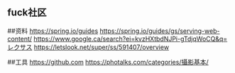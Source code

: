 ## fuck社区
##资料
https://spring.io/guides
https://spring.io/guides/gs/serving-web-content/
https://www.google.ca/search?ei=kvzHXtbdNJPi-gTdjqWoCQ&q=レクサス
https://letslook.net/super/ss/591407/overview


##工具
https://github.com
https://photalks.com/categories/攝影基本/
